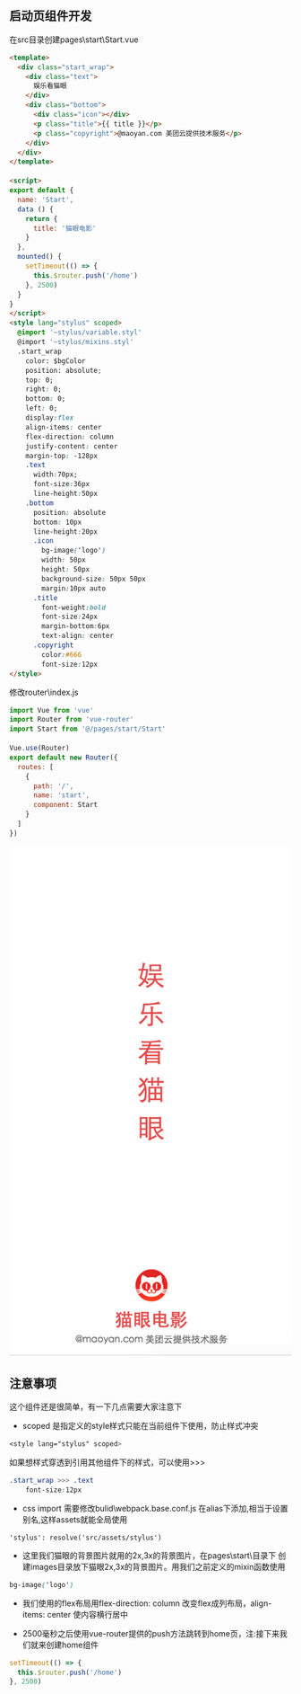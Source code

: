 ## 启动页组件开发

在src目录创建pages\start\Start.vue
```html
<template>
  <div class="start_wrap">
    <div class="text">
      娱乐看猫眼
    </div>
    <div class="bottom">
      <div class="icon"></div>
      <p class="title">{{ title }}</p>
      <p class="copyright">@maoyan.com 美团云提供技术服务</p>
    </div>
  </div>
</template>

<script>
export default {
  name: 'Start',
  data () {
    return {
      title: '猫眼电影'
    }
  },
  mounted() {
    setTimeout(() => {
      this.$router.push('/home')
    }, 2500)
  }
}
</script>
<style lang="stylus" scoped>
  @import '~stylus/variable.styl'
  @import '~stylus/mixins.styl'
  .start_wrap
    color: $bgColor
    position: absolute;
    top: 0;
    right: 0;
    bottom: 0;
    left: 0;
    display:flex
    align-items: center
    flex-direction: column
    justify-content: center
    margin-top: -128px
    .text
      width:70px;
      font-size:36px
      line-height:50px
    .bottom
      position: absolute
      bottom: 10px
      line-height:20px
      .icon
        bg-image('logo')
        width: 50px
        height: 50px
        background-size: 50px 50px
        margin:10px auto
      .title
        font-weight:bold
        font-size:24px
        margin-bottom:6px
        text-align: center
      .copyright
        color:#666
        font-size:12px
</style>
```

修改router\index.js
```js
import Vue from 'vue'
import Router from 'vue-router'
import Start from '@/pages/start/Start'

Vue.use(Router)
export default new Router({
  routes: [
    {
      path: '/',
      name: 'start',
      component: Start
    }
  ]
})
```

![image](_images/start/start.png)

## 注意事项
这个组件还是很简单，有一下几点需要大家注意下

- scoped 是指定义的style样式只能在当前组件下使用，防止样式冲突
```css
<style lang="stylus" scoped>
```
如果想样式穿透到引用其他组件下的样式，可以使用>>>
```css
.start_wrap >>> .text
    font-size:12px
```


- css import 需要修改bulid\webpack.base.conf.js 在alias下添加,相当于设置别名,这样assets就能全局使用
```webpack
'stylus': resolve('src/assets/stylus')
```

- 这里我们猫眼的背景图片就用的2x,3x的背景图片，在pages\start\目录下 创建images目录放下猫眼2x,3x的背景图片。用我们之前定义的mixin函数使用
```css
bg-image('logo')
```

- 我们使用的flex布局用flex-direction: column 改变flex成列布局，align-items: center 使内容横行居中

- 2500毫秒之后使用vue-router提供的push方法跳转到home页，注:接下来我们就来创建home组件
```js
setTimeout(() => {
  this.$router.push('/home')
}, 2500)
```
